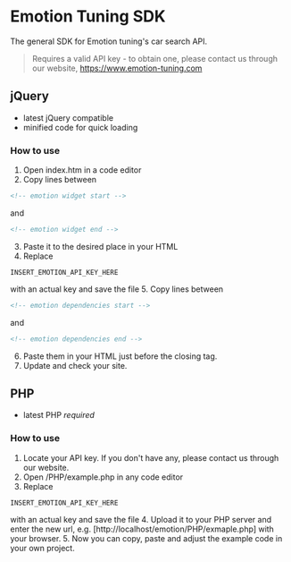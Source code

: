 Emotion Tuning SDK
==================
The general SDK for Emotion tuning's car search API. 
> Requires a valid API key - to obtain one, please contact us through our website, https://www.emotion-tuning.com

## jQuery
- latest jQuery compatible
- minified code for quick loading
### How to use
1. Open index.htm in a code editor
2. Copy lines between
```HTML
<!-- emotion widget start -->
```
and
```HTML
<!-- emotion widget end -->
```
3. Paste it to the desired place in your HTML
4. Replace 
```
INSERT_EMOTION_API_KEY_HERE
```
with an actual key and save the file
5. Copy lines between
```HTML
<!-- emotion dependencies start -->
```
and
```HTML
<!-- emotion dependencies end -->
```
6. Paste them in your HTML just before the closing </html> tag.
7. Update and check your site.

## PHP
- latest PHP _required_
### How to use
1. Locate your API key. If you don't have any, please contact us through our website.
2. Open /PHP/example.php in any code editor
3. Replace 
```
INSERT_EMOTION_API_KEY_HERE
```
with an actual key and save the file
4. Upload it to your PHP server and enter the new url, e.g. [http://localhost/emotion/PHP/exmaple.php] with your browser.
5. Now you can copy, paste and adjust the example code in your own project.